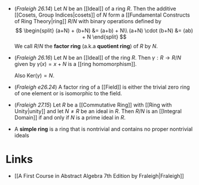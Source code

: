 * (*Fraleigh 26.14*)  Let $N$ be an [[Ideal]] of a ring $R$. Then the additive [[Cosets, Group Indices|cosets]] of $N$ form a [[Fundamental Constructs of Ring Theory|ring]] $R/N$ with binary operations defined by
  $$
  \begin{split}
  (a+N) + (b+N) &= (a+b) + N\\
  (a+N) \cdot (b+N) &= (ab) + N
  \end{split}
  $$
  We call $R/N$ the **factor ring** (a.k.a **quotient ring**) of $R$ by $N$.

* (*Fraleigh 26.16*) Let $N$ be an [[Ideal]] of the ring $R$.  Then $\gamma:R\to R/N$ given by $\gamma(x)=x+N$ is a [[ring homomorphism]].
  
  Also $\text{Ker}(\gamma)=N$.

* (*Fraleigh e26.24*) A factor ring of a [[Field]] is either the trivial zero ring of one element or is isomorphic to the field.

* (*Fraleigh 27.15*) Let $R$ be a [[Commutative Ring]] with [[Ring with Unity|unity]] and let $N\ne R$ be an ideal in $R$. Then $R/N$ is an [[Integral Domain]] if and only if $N$ is a prime ideal in $R$.

* A **simple ring** is a ring that is nontrivial and contains no proper nontrivial ideals
# Links
* [[A First Course in Abstract Algebra 7th Edition by Fraleigh|Fraleigh]]